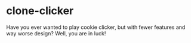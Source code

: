 # clone-clicker

Have you ever wanted to play cookie clicker, but with fewer features and way worse design? Well, you are in luck!
